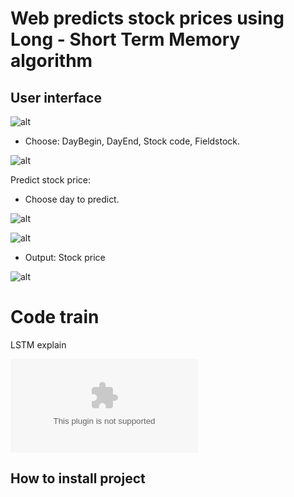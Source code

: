 # Web predicts stock prices using Long - Short Term Memory algorithm

## User interface


![alt](https://github.com/truongnhon-hutech/github-project-du-doan-gia-co-phieu-LSTM/blob/master/source/1.png)


-	Choose: DayBegin, DayEnd, Stock code, Fieldstock.

![alt](https://github.com/truongnhon-hutech/github-project-du-doan-gia-co-phieu-LSTM/blob/master/source/2.png)

Predict stock price:
-	Choose day to predict.

![alt](https://github.com/truongnhon-hutech/github-project-du-doan-gia-co-phieu-LSTM/blob/master/source/4.png)

![alt](https://github.com/truongnhon-hutech/github-project-du-doan-gia-co-phieu-LSTM/blob/master/source/3.png)

-	Output: Stock price

![alt](https://github.com/truongnhon-hutech/github-project-du-doan-gia-co-phieu-LSTM/blob/master/source/5.png)

# Code train 

LSTM explain

![markdown](https://github.com/truongnhon-hutech/github-project-du-doan-gia-co-phieu-LSTM/blob/master/source/%C4%90%E1%BB%93%20%C3%A1n%20tr%C3%AD%20tu%E1%BB%87%20nh%C3%A2n%20t%E1%BA%A1o.docx)

## How to install project
